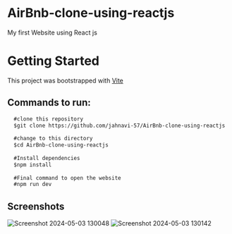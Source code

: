 # AirBnb-clone-using-reactjs
My first Website using React js

# Getting Started
This project was bootstrapped with [Vite](url)<br>
## Commands to run:

```markdown
  #clone this repository
  $git clone https://github.com/jahnavi-57/AirBnb-clone-using-reactjs
  
  #change to this directory
  $cd AirBnb-clone-using-reactjs
  
  #Install dependencies
  $npm install
  
  #Final command to open the website
  #npm run dev
```
## Screenshots
![Screenshot 2024-05-03 130048](https://github.com/Jahnavi-57/AirBnb-clone-using-reactjs/assets/130915370/870edd6e-77d8-42aa-bacb-76dcfcfd44d3)
![Screenshot 2024-05-03 130142](https://github.com/Jahnavi-57/AirBnb-clone-using-reactjs/assets/130915370/f7227e61-4b25-4fd0-8c72-822e50831a24)







